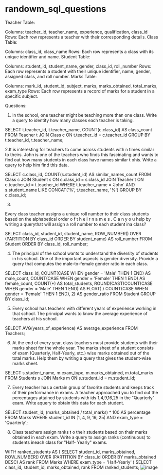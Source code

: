 # randowm_sql_questions

Teacher Table:

Columns: teacher_id, teacher_name, experience, qualification, class_id
Rows: Each row represents a teacher with their corresponding details.
Class Table:

Columns: class_id, class_name
Rows: Each row represents a class with its unique identifier and name.
Student Table:

Columns: student_id, student_name, gender, class_id, roll_number
Rows: Each row represents a student with their unique identifier, name, gender, assigned class, and roll number.
Marks Table:

Columns: mark_id, student_id, subject, marks, marks_obtained, total_marks, exam_type
Rows: Each row represents a record of marks for a student in a specific subject.

Questions:

1.	In the school, one teacher might be teaching more than one class. Write a query to identity how many classes each teacher is taking.

SELECT t.teacher_id, t.teacher_name, COUNT(c.class_id) AS class_count
FROM Teacher t
JOIN Class c ON t.teacher_id = c.teacher_id
GROUP BY t.teacher_id, t.teacher_name;

2.It is interesting for teachers to come across students with n times similar to theirs. John is one of the teachers who finds this fascinating and wants to find out how many students in each class have names similar t ohis. Write a query to help him find this data.

SELECT c.class_id, COUNT(s.student_id) AS similar_names_count
FROM Class c
JOIN Student s ON c.class_id = s.class_id
JOIN Teacher t ON c.teacher_id = t.teacher_id
WHERE t.teacher_name = 'John'
  AND s.student_name LIKE CONCAT('%', t.teacher_name, '%')
GROUP BY c.class_id;

3.
Every class teacher assigns a unique roll number to
their class students based on the alphabetical order o f  t h e i r  n a m e s . C a n y o u help by writing a querythat will assign a roll number to each student ina class?

SELECT class_id, student_id, student_name,
  ROW_NUMBER() OVER (PARTITION BY class_id ORDER BY student_name) AS roll_number
FROM Student
ORDER BY class_id, roll_number;

4. The principal of the school wants to understand the diversity of students in his school. One of the important aspects is gender diversity. Provide a query that computes the male-to-female gender ratio in each class.

SELECT class_id,
  COUNT(CASE WHEN gender = 'Male' THEN 1 END) AS male_count,
  COUNT(CASE WHEN gender = 'Female' THEN 1 END) AS female_count,
  COUNT(*) AS total_students,
  ROUND(CAST(COUNT(CASE WHEN gender = 'Male' THEN 1 END) AS FLOAT) / COUNT(CASE WHEN gender = 'Female' THEN 1 END), 2) AS gender_ratio
FROM Student
GROUP BY class_id;

5. Every school has teachers with different years of experience working in that school. The principal wants to know the average experience of teachers at his school.

SELECT AVG(years_of_experience) AS average_experience
FROM Teachers;

6. At the end of every year, class teachers must provide students with their marks sheet for the whole year. The marks sheet of a student consists of exam (Quarterly, Half-Yearly, etc.) wise marks obtained out of the total marks. Help them by writing a query that gives the student-wise marks sheet.

SELECT s.student_name, m.exam_type, m.marks_obtained, m.total_marks
FROM Students s
JOIN Marks m ON s.student_id = m.student_id;

7. Every teacher has a certain group of favorite students and keeps track of their performance in exams. A teacher approached you to find out the percentages attained by students with ids 1,4,9,16,25 in the "Quarterly" exam. Write aquery to obtain this data for each student.

SELECT student_id, (marks_obtained / total_marks) * 100 AS percentage
FROM Marks
WHERE student_id IN (1, 4, 9, 16, 25) AND exam_type = 'Quarterly';

8. Class teachers assign ranks t o their students based on their marks obtained in each exam. Write a query to assign ranks (continuous) to students ineach class for "Half- Yearly" exams.

WITH ranked_students AS (
  SELECT student_id, marks_obtained,
    ROW_NUMBER() OVER (PARTITION BY class_id ORDER BY marks_obtained DESC) AS rank
  FROM Marks
  WHERE exam_type = 'Half-Yearly'
)
SELECT class_id, student_id, marks_obtained, rank
FROM ranked_students;
![image](https://github.com/BASH-EPIC/randowm_sql_questions/assets/81670865/a7262ee2-e417-4475-8570-f8140f972980)
